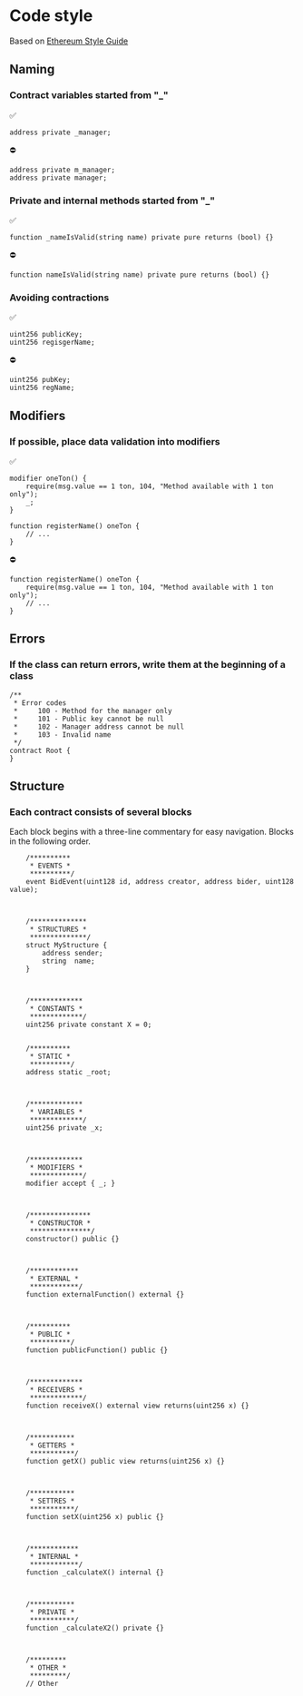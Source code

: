 # Code style
Based on [Ethereum Style Guide](https://docs.soliditylang.org/en/v0.8.5/style-guide.html)

## Naming
### Contract variables started from "_"
✅
```sol
address private _manager;
```

⛔️
```sol
address private m_manager;
address private manager;
```

### Private and internal methods started from "_"
✅
```sol
function _nameIsValid(string name) private pure returns (bool) {}
```

⛔️
```sol
function nameIsValid(string name) private pure returns (bool) {}
```

### Avoiding contractions
✅
```sol
uint256 publicKey;
uint256 regisgerName;
```

⛔️
```sol
uint256 pubKey;
uint256 regName;
```


## Modifiers
### If possible, place data validation into modifiers
✅
```sol
modifier oneTon() {
    require(msg.value == 1 ton, 104, "Method available with 1 ton only");
    _;
}

function registerName() oneTon {
    // ...
}
```

⛔️
```sol
function registerName() oneTon {
    require(msg.value == 1 ton, 104, "Method available with 1 ton only");
    // ...
}
```

## Errors
### If the class can return errors, write them at the beginning of a class
```sol
/**
 * Error codes
 *     100 - Method for the manager only
 *     101 - Public key cannot be null
 *     102 - Manager address cannot be null
 *     103 - Invalid name
 */
contract Root {
}
```

## Structure
### Each contract consists of several blocks
Each block begins with a three-line commentary for easy navigation. Blocks in the following order.
```sol
    /**********
     * EVENTS *
     **********/
    event BidEvent(uint128 id, address creator, address bider, uint128 value);
    
    
    
    /**************
     * STRUCTURES *
     **************/
    struct MyStructure {
        address sender;
        string  name;
    }
    
    
    
    /*************
     * CONSTANTS *
     *************/
    uint256 private constant X = 0;
    
    
    /**********
     * STATIC *
     **********/
    address static _root;
    
    
    
    /*************
     * VARIABLES *
     *************/
    uint256 private _x;
    
    
    
    /*************
     * MODIFIERS *
     *************/
    modifier accept { _; }
    
    
    
    /***************
     * CONSTRUCTOR *
     ***************/
    constructor() public {}
    
    
    
    /************
     * EXTERNAL *
     ************/
    function externalFunction() external {}
    
    
    
    /**********
     * PUBLIC *
     **********/
    function publicFunction() public {}
    
    
    
    /*************
     * RECEIVERS *
     *************/
    function receiveX() external view returns(uint256 x) {}
    
    
    
    /***********
     * GETTERS *
     ***********/
    function getX() public view returns(uint256 x) {}
    
    
    
    /***********
     * SETTRES *
     ***********/
    function setX(uint256 x) public {}
    
    
    
    /************
     * INTERNAL *
     ************/
    function _calculateX() internal {}
    
    
    
    /***********
     * PRIVATE *
     ***********/
    function _calculateX2() private {}
    
    
    
    /*********
     * OTHER *
     *********/
    // Other
```